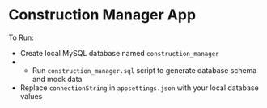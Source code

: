# Construction Manager App

To Run:
- Create local MySQL database named `construction_manager`
- - Run `construction_manager.sql` script to generate database schema and mock data
- Replace `connectionString` in `appsettings.json` with your local database values